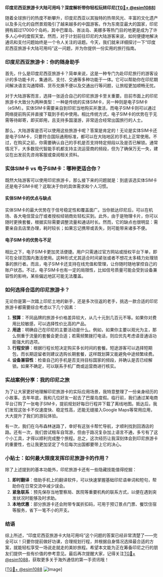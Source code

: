 **印度尼西亚旅游卡大陆可用吗？深度解析带你轻松玩转印尼[[TG💪+ @esim1088](https://t.me/s/esim1088)]**

随着全球旅行的热度不断攀升，印度尼西亚以其独特的热带风光、丰富的文化遗产以及多元化的自然景观吸引了越来越多的中国游客。作为东南亚最大的国家，印尼拥有超过17000个岛屿，其中巴厘岛、峇淡岛、美娜多等热门目的地更是成为了许多人心中的度假天堂。然而，对于计划前往印尼的大陆游客来说，如何便捷地解决通讯和支付问题始终是一个令人关注的话题。今天，我们就来详细探讨一下“印度尼西亚旅游卡大陆可用吗”这一问题，并为你提供一份实用的旅行指南。

### 印度尼西亚旅游卡：你的随身助手

首先，什么是印度尼西亚旅游卡？简单来说，这是一种专门为赴印尼旅行的游客设计的多功能卡片，集通讯、支付、交通等多种功能于一体。它可以帮助你在印尼期间解决语言沟通障碍、货币兑换不便以及交通出行等问题，让旅程更加顺畅无忧。

对于大陆游客而言，选择一张适合自己的印尼旅游卡至关重要。目前市面上的印尼旅游卡大致分为两种类型：一种是传统的实体SIM卡，另一种则是电子SIM卡（eSIM）。实体SIM卡需要亲自到印尼当地购买并激活，而电子SIM卡则可以通过网络提前购买并直接下载到手机中使用。相比传统方式，电子SIM卡的优势在于无需等待邮寄，即买即用，且支持多国漫游，非常适合经常出国旅行的人士。

那么，大陆游客是否可以使用这些旅游卡呢？答案是肯定的！无论是实体SIM卡还是电子SIM卡，只要符合国际通用标准，都可以在大陆地区的手机上正常使用。不过，在购买之前，你需要确认自己的手机是否支持特定频段以及是否已解锁。通常情况下，大多数现代智能手机都支持主流运营商的频段，但为了确保万无一失，建议在出发前先咨询客服或查阅相关资料。

### 实体SIM卡 vs 电子SIM卡：哪种更适合你？

既然大陆游客可以使用印尼旅游卡，那么接下来的问题就是：到底该选实体SIM卡还是电子SIM卡呢？这取决于你的具体需求和个人习惯。

#### 实体SIM卡的优点与缺点

实体SIM卡的最大优势在于信号稳定性和覆盖面广。当你抵达印尼后，可以在机场、各大电信营业厅或者授权经销商处轻松买到。此外，由于是物理卡片，你可以随时更换套餐，根据实际需要调整流量和通话时长。然而，它的缺点也很明显：需要亲自去店里办理，耗时较长；如果忘记携带或丢失，则可能带来诸多不便。

#### 电子SIM卡的优势与不足

相比之下，电子SIM卡更加灵活便捷。用户只需通过官方网站或授权平台下单，即可在全球范围内激活使用。这种形式尤其适合时间紧张或者不想花太多精力处理琐事的旅行者。而且，电子SIM卡还支持在线充值和管理，让你随时随地掌控自己的账户状态。不过，电子SIM卡也有一定的局限性，比如信号质量可能会受到设备兼容性的影响，某些偏远地区可能无法覆盖。

### 如何选择合适的印尼旅游卡？

无论你是第一次踏上印尼土地的新手，还是多次往返的老手，挑选一款合适的印尼旅游卡都需要综合考虑以下几个因素：

1. **预算**：不同品牌的旅游卡价格差异较大，从几十元到几百元不等。如果你对费用比较敏感，可以选择性价比高的产品。
2. **用途**：明确自己在印尼的主要活动是什么。例如，如果你主要以观光为主，那么侧重于流量的套餐会更合适；若需频繁拨打电话，则应优先考虑语音通话功能强大的选项。
3. **行程安排**：根据行程长短决定购买多长时间的套餐。短途游客可以选择短期包，而长期逗留者则建议选购长期套餐，这样既划算又能避免中途频繁续费。
4. **设备兼容性**：检查自己的手机是否支持目标国家的频段，并确认是否已经解锁。如果不确定，可以联系手机厂商或运营商进行核实。

### 实战案例分享：我的印尼之旅

为了让大家更好地理解印尼旅游卡的实际应用场景，我特意整理了一份亲身经历的小故事。去年年底，我和几位好友一起去了巴厘岛度假。临行前，我们通过某电商平台订购了一张电子SIM卡，提前规划好每日行程并下载了离线地图。抵达后，我们发现这张卡不仅速度快、稳定性高，还能无缝接入Google Maps等常用应用，大大提升了我们的游玩体验。

有一次，我们在乌布森林迷路了，幸好有这张卡帮忙导航，才顺利找到回酒店的路。还有一次，我们尝试租车自驾游，但由于路况复杂加上语言不通，多亏有了这个小工具，才得以顺利完成整个旅程。总之，这次经历让我深刻体会到印尼旅游卡的重要性，也让我更加坚定了今后每次出国都要带上它的决心。

### 小贴士：如何最大限度发挥印尼旅游卡的作用？

除了上述提到的基本功能外，印尼旅游卡还有一些隐藏技能值得挖掘：

1. **即时翻译**：借助手机上的翻译软件，可以快速掌握基础印尼语单词和短句，帮助你在日常交流中减少误会。
2. **紧急联系**：预先保存当地警察局、医院等重要机构的联系方式，以便在遇到突发状况时能够及时求助。
3. **本地优惠**：部分旅游卡还会附带专属折扣码，可用于预订景点门票、餐饮住宿等服务，省下一笔不小的开支。

### 结语

综上所述，“印度尼西亚旅游卡大陆可用吗”这个问题的答案已经非常清楚了——完全可以！只要你提前做好功课，合理规划行程，并根据自身情况选择最合适的方案，就能轻松享受一场说走就走的美妙旅程。希望本文能为正在筹备印尼之行的朋友们提供一些有价值的参考意见。最后再次提醒大家，记得关注[TG💪+ @esim1088](https://t.me/s/esim1088)，获取更多关于海外通信的第一手资讯哦！

[[TG💪+ @esim1088](https://t.me/s/esim1088) ![Image](https://i.postimg.cc/4NQfJmqS/Snipaste-2025-05-13-00-14-12.png)]